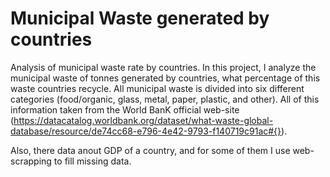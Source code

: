 # Municipal Waste generated by countries
Analysis of municipal waste rate by countries. In this project, I analyze the municipal waste of tonnes generated by countries, what percentage of this waste countries recycle. All municipal waste is divided into six different categories (food/organic, glass, metal, paper, plastic, and other). All of this information taken from the World BanK official web-site (https://datacatalog.worldbank.org/dataset/what-waste-global-database/resource/de74cc68-e796-4e42-9793-f140719c91ac#{}).

Also, there data anout GDP of a country, and for some of them I use web-scrapping to fill missing data.

